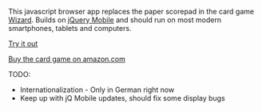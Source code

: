 This javascript browser app replaces the paper scorepad in the card game [Wizard](http://en.wikipedia.org/wiki/Wizard_%28card_game%29). Builds on 
[jQuery Mobile](http://jquerymobile.com) and should run on most modern smartphones, tablets and computers.

[Try it out](http://bananer.de/wizard)

[Buy the card game on amazon.com](http://www.amazon.com/The-Original-Wizard-Card-Game/dp/0913866687)

TODO:
* Internationalization - Only in German right now
* Keep up with jQ Mobile updates, should fix some display bugs
